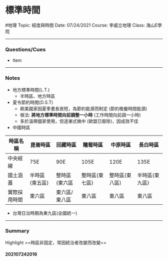 # 標準時間
#地理
Topic: 經度與時間
Date: 07/24/2021
Course: 李威立地理
Class: 海山E學院

---

### Questions/Cues
- Item
---
### Notes
- 地方標準時間(L.T.)
	- 半時區、地方時區
- 夏令節約時間(D.S.T)
	- 歐美國家因夏季晝長夜短，為節約能源而制定 (節約晚餐時間能源) 
	- 做法: **將地方標準時間向前調整一小時** (工作時間向前調一小時)
	- 多於溫帶國家使用，但逐漸式微中 (歐盟已廢除)，因成效不佳
- 中國時區

| 時區名稱 | 崑崙時區       | 回藏時區      | 隴蜀時區       | 中原時區       |  長白時區    |   
| --------     | -------------- | ------------- | -------------- | -------------- | ----           |    
| 中央經線     | 75E            | 90E           | 105E           | 120E           | 135E           |     |
| 國土涵蓋     | 半時區(東五區) | 整時區(東六區 | 整時區(東七區) | 整時區(東八區) | 半時區(東九區) |     |
| 實際採用時間 | 東六區         | 東六區/東八區 | 東八區         | 東八區         | 東八區         |     |

- 台灣日治時期為東九區(全國統一)

---
### Summary
Highlight     ==時區非固定，常因統治者改變而改變==

#### 202107242016